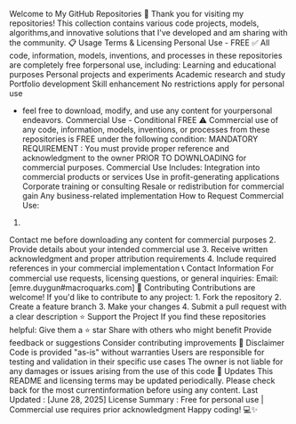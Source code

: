 Welcome to My GitHub Repositories 🚀
Thank you for visiting my repositories! This collection contains various code projects, models, algorithms,and innovative solutions that I've developed and am sharing with the community.
📋 Usage Terms & Licensing
Personal Use - FREE ✅
All code, information, models, inventions, and processes in these repositories are
completely free
forpersonal use, including:
Learning and educational purposes
Personal projects and experiments
Academic research and study
Portfolio development
Skill enhancement
No restrictions apply for personal use
- feel free to download, modify, and use any content for yourpersonal endeavors.
Commercial Use - Conditional FREE ⚠️
Commercial use of any code, information, models, inventions, or processes from these repositories is
FREE
under the following condition:
MANDATORY REQUIREMENT
: You must provide proper reference and acknowledgment to the owner
PRIOR TO DOWNLOADING
for commercial purposes.
Commercial Use Includes:
Integration into commercial products or services
Use in profit-generating applications
Corporate training or consulting
Resale or redistribution for commercial gain
Any business-related implementation
How to Request Commercial Use:
1.
Contact me before downloading any content for commercial purposes
2.
Provide details about your intended commercial use
3.
Receive written acknowledgment and proper attribution requirements
4.
Include required references in your commercial implementation
📞 Contact Information
For commercial use requests, licensing questions, or general inquiries:
Email: [emre.duygun#macroquarks.com]
🤝 Contributing
Contributions are welcome! If you'd like to contribute to any project:
1.
Fork the repository
2.
Create a feature branch
3.
Make your changes
4.
Submit a pull request with a clear description
⭐ Support the Project
If you find these repositories helpful:
Give them a ⭐ star
Share with others who might benefit
Provide feedback or suggestions
Consider contributing improvements
📄 Disclaimer
Code is provided "as-is" without warranties
Users are responsible for testing and validation in their specific use cases
The owner is not liable for any damages or issues arising from the use of this code
🔄 Updates
This README and licensing terms may be updated periodically. Please check back for the most currentinformation before using any content.
Last Updated
: [June 28, 2025]
License Summary
: Free for personal use | Commercial use requires prior acknowledgment
Happy coding! 💻✨
